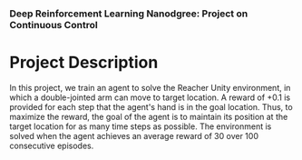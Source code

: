 ### Deep Reinforcement Learning Nanodgree: Project on Continuous Control

# Project Description

In this project, we train an agent to solve the Reacher Unity environment, in which a double-jointed arm can move to target location. A reward of +0.1 is provided for each step that the agent's hand is in the goal location. Thus, to maximize the reward, the goal of the agent is to maintain its position at the target location for as many time steps as possible. The environment is solved when the agent achieves an average reward of 30 over 100 consecutive episodes. 
